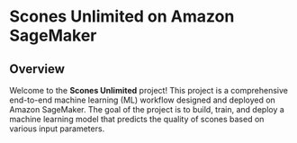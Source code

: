 # Scones Unlimited on Amazon SageMaker

## Overview
Welcome to the **Scones Unlimited** project! This project is a comprehensive end-to-end machine learning (ML) workflow designed and deployed on Amazon SageMaker. The goal of the project is to build, train, and deploy a machine learning model that predicts the quality of scones based on various input parameters.
